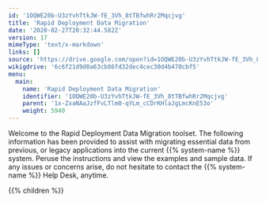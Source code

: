 ```yaml
---
id: '1OQWE20b-U3zYvhTtkJW-fE_3Vh_8tTBfwhRr2Mqcjvg'
title: 'Rapid Deployment Data Migration'
date: '2020-02-27T20:32:44.582Z'
version: 17
mimeType: 'text/x-markdown'
links: []
source: 'https://drive.google.com/open?id=1OQWE20b-U3zYvhTtkJW-fE_3Vh_8tTBfwhRr2Mqcjvg'
wikigdrive: '6c6f21d9d0a63cb86fd32dec4cec30d4b470cbf5'
menu:
  main:
    name: 'Rapid Deployment Data Migration'
    identifier: '1OQWE20b-U3zYvhTtkJW-fE_3Vh_8tTBfwhRr2Mqcjvg'
    parent: '1x-ZxaNAaJzfFvLTlm0-qYLm_cCDrKHlaJgLmcKnE53o'
    weight: 5940
---
```





Welcome to the Rapid Deployment Data Migration toolset. The following information has been provided to assist with migrating essential data from previous, or legacy applications into the current {{% system-name %}} system. Peruse the instructions and view the examples and sample data. If any issues or concerns arise, do not hesitate to contact the {{% system-name %}} Help Desk, anytime.



{{% children %}}





